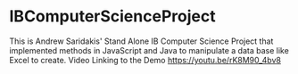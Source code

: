 # IBComputerScienceProject
This is Andrew Saridakis' Stand Alone IB Computer Science Project that implemented methods in JavaScript and Java to manipulate a data base like Excel to create.
 Video Linking to the Demo
https://youtu.be/rK8M90_4bv8
